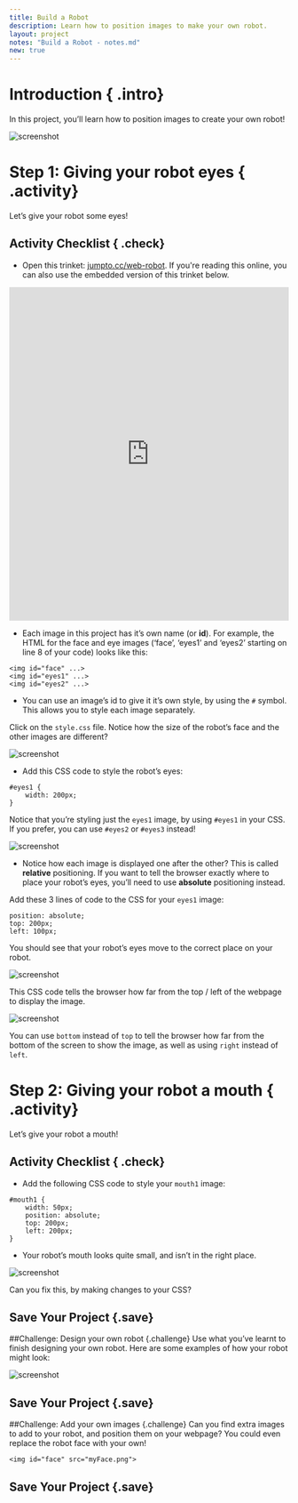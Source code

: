 ```yaml
---
title: Build a Robot
description: Learn how to position images to make your own robot.
layout: project
notes: "Build a Robot - notes.md"
new: true
---
```


# Introduction { .intro}

In this project, you’ll learn how to position images to create your own robot!

![screenshot](images/robot-final.png)

# Step 1: Giving your robot eyes { .activity}

Let’s give your robot some eyes!

## Activity Checklist { .check}

+ Open this trinket: <a href="http://jumpto.cc/web-robot" target="_blank">jumpto.cc/web-robot</a>. If you're reading this online, you can also use the embedded version of this trinket below.

<div class="trinket">
  <iframe src="https://trinket.io/embed/html/b29b50e571" width="100%" height="600" frameborder="0" marginwidth="0" marginheight="0" allowfullscreen>
  </iframe>
</div>

+ Each image in this project has it’s own name (or __id__). For example, the HTML for the face and eye images (‘face’, ‘eyes1’ and ‘eyes2’ starting on line 8 of your code) looks like this:

```
<img id="face" ...>
<img id="eyes1" ...>
<img id="eyes2" ...>
```

+ You can use an image’s id to give it it’s own style, by using the `#` symbol. This allows you to style each image separately.

Click on the `style.css` file. Notice how the size of the robot’s face and the other images are different?

![screenshot](images/robot-id.png)

+ Add this CSS code to style the robot’s eyes:

```
#eyes1 {
    width: 200px;
}
```

Notice that you’re styling just the `eyes1` image, by using `#eyes1` in your CSS. If you prefer, you can use `#eyes2` or `#eyes3` instead!

![screenshot](images/robot-eyes-width.png)

+ Notice how each image is displayed one after the other? This is called __relative__ positioning. If you want to tell the browser exactly where to place your robot’s eyes, you’ll need to use __absolute__ positioning instead.

Add these 3 lines of code to the CSS for your `eyes1` image:

```
position: absolute;
top: 200px;
left: 100px;
```

You should see that your robot’s eyes move to the correct place on your robot.

![screenshot](images/robot-eyes-position.png)

This CSS code tells the browser how far from the top / left of the webpage to display the image.

![screenshot](images/robot-eyes-position2.png)

You can use `bottom` instead of `top` to tell the browser how far from the bottom of the screen to show the image, as well as using `right` instead of `left`.

# Step 2: Giving your robot a mouth { .activity}

Let’s give your robot a mouth!

## Activity Checklist { .check}

+ Add the following CSS code to style your `mouth1` image:

```
#mouth1 {
    width: 50px;
    position: absolute;
    top: 200px;
    left: 200px;
}
```

+ Your robot’s mouth looks quite small, and isn’t in the right place.

![screenshot](images/robot-mouth.png)

Can you fix this, by making changes to your CSS?

## Save Your Project {.save}

##Challenge: Design your own robot {.challenge}
Use what you’ve learnt to finish designing your own robot. Here are some examples of how your robot might look:

![screenshot](images/robot-examples.png)

## Save Your Project {.save}

##Challenge: Add your own images {.challenge}
Can you find extra images to add to your robot, and position them on your webpage? You could even replace the robot face with your own!

```
<img id="face" src="myFace.png">
```

## Save Your Project {.save} 